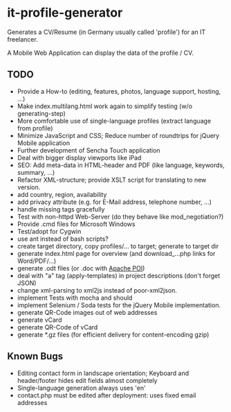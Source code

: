 # it-profile-generator

Generates a CV/Resume (in Germany usually called 'profile') for an IT freelancer.

A Mobile Web Application can display the data of the profile / CV.

## TODO

  * Provide a How-to (editing, features, photos, language support, hosting, ...)
  * Make index.multilang.html work again to simplify testing (w/o generating-step)
  * More comfortable use of single-language profiles (extract language from profile)
  * Minimize JavaScript and CSS; Reduce number of roundtrips for jQuery Mobile application
  * Further development of Sencha Touch application
  * Deal with bigger display viewports like iPad
  * SEO: Add meta-data in HTML-header and PDF (like language, keywords, summary, ...)
  * Refactor XML-structure; provide XSLT script for translating to new version.
  * add country, region, availability
  * add privacy attribute (e.g. for E-Mail address, telephone number, ...)
  * handle missing tags gracefully
  * Test with non-httpd Web-Server (do they behave like mod_negotiation?)
  * Provide .cmd files for Microsoft Windows
  * Test/adopt for Cygwin
  * use ant instead of bash scripts?
  * create target directory, copy profiles/... to target; generate to target dir
  * generate index.html page for overview (and download_...php links for Word/PDF/...)
  * generate .odt files (or .doc with [Apache POI](http://poi.apache.org/))
  * deal with "a" tag (apply-templates) in project descriptions (don't forget JSON)
  * change xml-parsing to xml2js instead of poor-xml2json.
  * implement Tests with mocha and should
  * implement Selenium / Soda tests for the jQuery Mobile implementation.
  * generate QR-Code images out of web addresses
  * generate vCard
  * generate QR-Code of vCard
  * generate *.gz files (for efficient delivery for content-encoding gzip)

## Known Bugs

  * Editing contact form in landscape orientation; Keyboard and header/footer hides edit fields almost completely
  * Single-language generation always uses 'en'
  * contact.php must be edited after deployment: uses fixed email addresses
